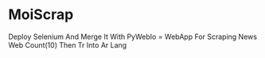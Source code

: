 # MoiScrap
Deploy Selenium And Merge It With PyWebIo = WebApp For Scraping News Web  Count(10)  Then Tr Into Ar Lang
